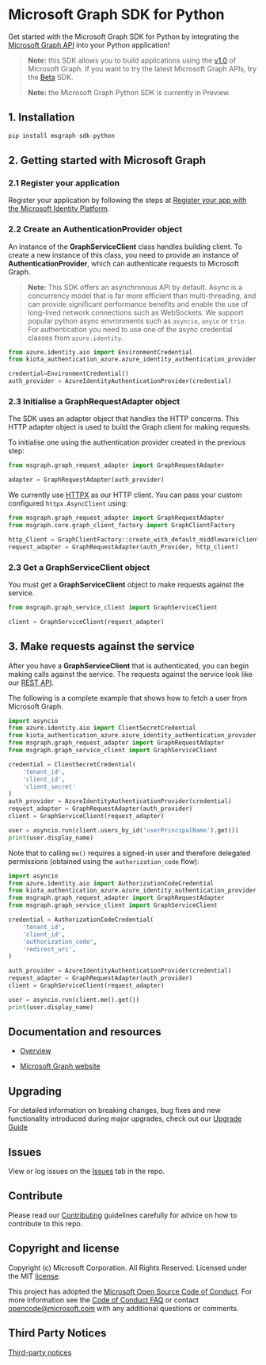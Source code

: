 # Microsoft Graph SDK for Python

Get started with the Microsoft Graph SDK for Python by integrating the [Microsoft Graph API](https://docs.microsoft.com/graph/overview) into your Python application!

> **Note:** this SDK allows you to build applications using the [v1.0](https://docs.microsoft.com/graph/use-the-api#version) of Microsoft Graph. If you want to try the latest Microsoft Graph APIs, try the [Beta](https://github.com/microsoftgraph/msgraph-beta-sdk-python) SDK.
>
> **Note:** the Microsoft Graph Python SDK is currently in Preview.

## 1. Installation

```py
pip install msgraph-sdk-python
```

## 2. Getting started with Microsoft Graph

### 2.1 Register your application

Register your application by following the steps at [Register your app with the Microsoft Identity Platform](https://docs.microsoft.com/graph/auth-register-app-v2).

### 2.2 Create an AuthenticationProvider object

An instance of the **GraphServiceClient** class handles building client. To create a new instance of this class, you need to provide an instance of **AuthenticationProvider**, which can authenticate requests to Microsoft Graph.

> **Note**: This SDK offers an asynchronous API by default. Async is a concurrency model that is far more efficient than multi-threading, and can provide significant performance benefits and enable the use of long-lived network connections such as WebSockets. We support popular python async envronments such as `asyncio`, `anyio` or `trio`. For authentication you need to use one of the async credential classes from `azure.identity`.

```py
from azure.identity.aio import EnvironmentCredential
from kiota_authentication_azure.azure_identity_authentication_provider import AzureIdentityAuthenticationProvider

credential=EnvironmentCredential()
auth_provider = AzureIdentityAuthenticationProvider(credential)
```

### 2.3 Initialise a GraphRequestAdapter object

The SDK uses an adapter object that handles the HTTP concerns. This HTTP adapter object is used to build the Graph client for making requests.

To initialise one using the authentication provider created in the previous step:

```py
from msgraph.graph_request_adapter import GraphRequestAdapter

adapter = GraphRequestAdapter(auth_provider)
```

We currently use [HTTPX](https://www.python-httpx.org/) as our HTTP client. You can pass your custom configured `httpx.AsyncClient` using:

```py
from msgraph.graph_request_adapter import GraphRequestAdapter
from msgraph.core.graph_client_factory import GraphClientFactory

http_Client = GraphClientFactory::create_with_default_middleware(client=httpx.AsyncClient())
request_adapter = GraphRequestAdapter(auth_Provider, http_client)
```

### 2.3 Get a GraphServiceClient object

You must get a **GraphServiceClient** object to make requests against the service.

```py
from msgraph.graph_service_client import GraphServiceClient

client = GraphServiceClient(request_adapter)
```

## 3. Make requests against the service

After you have a **GraphServiceClient** that is authenticated, you can begin making calls against the service. The requests against the service look like our [REST API](https://docs.microsoft.com/graph/api/overview?view=graph-rest-1.0).

The following is a complete example that shows how to fetch a user from Microsoft Graph.

```py
import asyncio
from azure.identity.aio import ClientSecretCredential
from kiota_authentication_azure.azure_identity_authentication_provider import AzureIdentityAuthenticationProvider
from msgraph.graph_request_adapter import GraphRequestAdapter
from msgraph.graph_service_client import GraphServiceClient

credential = ClientSecretCredential(
    'tenant_id',
    'client_id',
    'client_secret'
)
auth_provider = AzureIdentityAuthenticationProvider(credential)
request_adapter = GraphRequestAdapter(auth_provider)
client = GraphServiceClient(request_adapter)

user = asyncio.run(client.users_by_id('userPrincipalName').get())
print(user.display_name)
```

Note that to calling `me()` requires a signed-in user and therefore delegated permissions (obtained using the `authorization_code` flow):

```py
import asyncio
from azure.identity.aio import AuthorizationCodeCredential
from kiota_authentication_azure.azure_identity_authentication_provider import AzureIdentityAuthenticationProvider
from msgraph.graph_request_adapter import GraphRequestAdapter
from msgraph.graph_service_client import GraphServiceClient

credential = AuthorizationCodeCredential(
    'tenant_id',
    'client_id',
    'authorization_code',
    'redirect_uri',
)

auth_provider = AzureIdentityAuthenticationProvider(credential)
request_adapter = GraphRequestAdapter(auth_provider)
client = GraphServiceClient(request_adapter)

user = asyncio.run(client.me().get())
print(user.display_name)

```
## Documentation and resources

* [Overview](https://docs.microsoft.com/graph/overview)

* [Microsoft Graph website](https://aka.ms/graph)

## Upgrading

For detailed information on breaking changes, bug fixes and new functionality introduced during major upgrades, check out our [Upgrade Guide](UPGRADING.md)


## Issues

View or log issues on the [Issues](https://github.com/microsoftgraph/msgraph-sdk-python/issues) tab in the repo.

## Contribute

Please read our [Contributing](CONTRIBUTING.md) guidelines carefully for advice on how to contribute to this repo.

## Copyright and license

Copyright (c) Microsoft Corporation. All Rights Reserved. Licensed under the MIT [license](LICENSE).

This project has adopted the [Microsoft Open Source Code of Conduct](https://opensource.microsoft.com/codeofconduct/). For more information see the [Code of Conduct FAQ](https://opensource.microsoft.com/codeofconduct/faq/) or contact [opencode@microsoft.com](mailto:opencode@microsoft.com) with any additional questions or comments.

## Third Party Notices
[Third-party notices](THIRD%20PARTY%20NOTICES)
